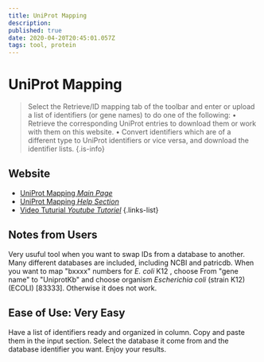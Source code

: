 ```yaml
---
title: UniProt Mapping
description: 
published: true
date: 2020-04-20T20:45:01.057Z
tags: tool, protein
---
```


# UniProt Mapping
>Select the Retrieve/ID mapping tab of the toolbar and enter or upload a list of identifiers (or gene names) to do one of the following:
&NewLine;
• Retrieve the corresponding UniProt entries to download them or work with them on this website.
• Convert identifiers which are of a different type to UniProt identifiers or vice versa, and download the identifier lists.
{.is-info}

## Website

- [UniProt Mapping *Main Page*](https://www.uniprot.org/uploadlists/)
- [UniProt Mapping *Help Section*](https://www.uniprot.org/help/uploadlists)
- [Video Tuturial *Youtube Tutoriel*](https://www.youtube.com/watch?v=kLdgjqWoMZc)
{.links-list}

## Notes from Users
Very usuful tool when you want to swap IDs from a database to another. Many different databases  are included, including NCBI and patricdb. 
When you want to map "bxxxx" numbers for *E. coli* K12 , choose From "gene name" to "UniprotKb" and choose organism *Escherichia coli* (strain K12) (ECOLI) [83333]. Otherwise it does not work.

## Ease of Use: Very Easy
Have a list of identifiers ready and organized in column. Copy and paste them in the input section. Select the database it come from and the database identifier you want. Enjoy your results.
